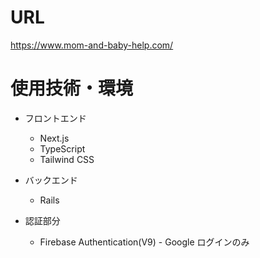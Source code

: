 # URL
https://www.mom-and-baby-help.com/

# 使用技術・環境
- フロントエンド
  - Next.js
  - TypeScript
  - Tailwind CSS

- バックエンド
  - Rails

- 認証部分
  - Firebase Authentication(V9) - Google ログインのみ
